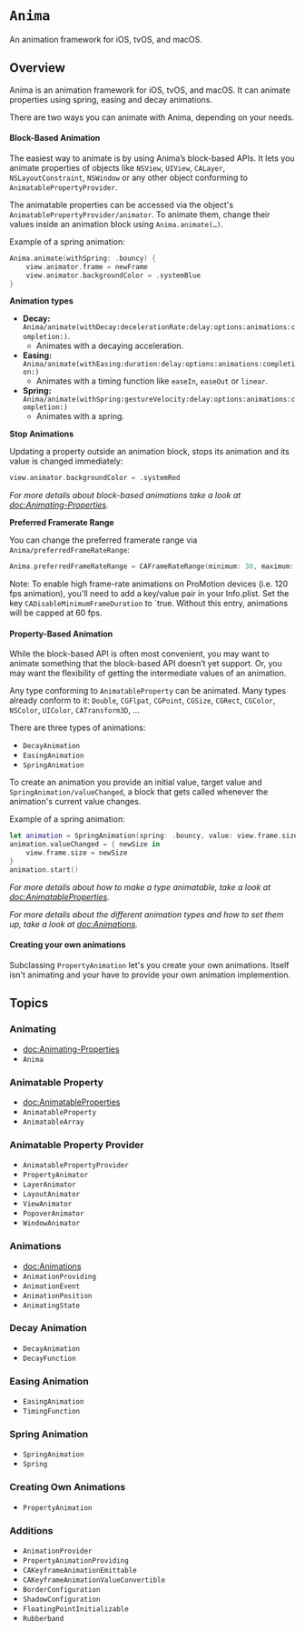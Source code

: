 # ``Anima``

An animation framework for iOS, tvOS, and macOS.

## Overview

Anima is an animation framework for iOS, tvOS, and macOS. It can animate properties using spring, easing and decay animations.

There are two ways you can animate with Anima, depending on your needs.

#### Block-Based Animation

The easiest way to animate is by using Anima’s block-based APIs. It lets you animate properties of objects like `NSView`, `UIView`, `CALayer`, `NSLayoutConstraint`, `NSWindow` or any other object conforming to ``AnimatablePropertyProvider``.

The animatable properties can be accessed via the object's ``AnimatablePropertyProvider/animator``. To animate them, change their values inside an animation block using `Anima.animate(…)`.

Example of a spring animation:
```swift
Anima.animate(withSpring: .bouncy) {
    view.animator.frame = newFrame
    view.animator.backgroundColor = .systemBlue
}
```

**Animation types**

- **Decay:** ``Anima/animate(withDecay:decelerationRate:delay:options:animations:completion:)``.
    - Animates with a decaying acceleration.
- **Easing:** ``Anima/animate(withEasing:duration:delay:options:animations:completion:)``
    - Animates with a timing function like `easeIn`, `easeOut` or `linear`.
- **Spring:** ``Anima/animate(withSpring:gestureVelocity:delay:options:animations:completion:)``
    - Animates with a spring.

**Stop Animations**

Updating a property outside an animation block, stops its animation and its value is changed immediately:

 ```swift
 view.animator.backgroundColor = .systemRed
 ```

*For more details about block-based animations take a look at <doc:Animating-Properties>.*

**Preferred Framerate Range**


You can change the preferred framerate range via ``Anima/preferredFrameRateRange``:

```swift
Anima.preferredFrameRateRange = CAFrameRateRange(minimum: 30, maximum: 45, preferred: 30)
```

Note: To enable high frame-rate animations on ProMotion devices (i.e. 120 fps animation), you'll need to add a key/value pair in your Info.plist. Set the key `CADisableMinimumFrameDuration` to `true. Without this entry, animations will be capped at 60 fps.

#### Property-Based Animation

While the block-based API is often most convenient, you may want to animate something that the block-based API doesn’t yet support. Or, you may want the flexibility of getting the intermediate values of an animation.

Any type conforming to ``AnimatableProperty`` can be animated. Many types already conform to it: `Double`, `CGFlpat`, `CGPoint`, `CGSize`, `CGRect`, `CGColor`, `NSColor`, `UIColor`, `CATransform3D`, …

There are three types of animations:
- ``DecayAnimation``
- ``EasingAnimation``
- ``SpringAnimation``

To create an animation you provide an initial value, target value and ``SpringAnimation/valueChanged``, a block that gets called whenever the animation's current value changes.

Example of a spring animation:
```swift
let animation = SpringAnimation(spring: .bouncy, value: view.frame.size, target: CGSize(width: 500, height: 500))
animation.valueChanged = { newSize in 
    view.frame.size = newSize
}
animation.start()
```

*For more details about how to make a type animatable, take a look at <doc:AnimatableProperties>.*

*For more details about the different animation types and how to set them up, take a look at <doc:Animations>.*

#### Creating your own animations

Subclassing ``PropertyAnimation`` let's you create your own animations. Itself isn't animating and your have to provide your own animation implemention.

## Topics

### Animating

- <doc:Animating-Properties>
- ``Anima``

### Animatable Property

- <doc:AnimatableProperties>
- ``AnimatableProperty``
- ``AnimatableArray``

### Animatable Property Provider

- ``AnimatablePropertyProvider``
- ``PropertyAnimator``
- ``LayerAnimator``
- ``LayoutAnimator``
- ``ViewAnimator``
- ``PopoverAnimator``
- ``WindowAnimator``

### Animations

- <doc:Animations>
- ``AnimationProviding``
- ``AnimationEvent``
- ``AnimationPosition``
- ``AnimatingState``

### Decay Animation

- ``DecayAnimation``
- ``DecayFunction``

### Easing Animation

- ``EasingAnimation``
- ``TimingFunction``

### Spring Animation

- ``SpringAnimation``
- ``Spring``

### Creating Own Animations

- ``PropertyAnimation``

### Additions

- ``AnimationProvider``
- ``PropertyAnimationProviding``
- ``CAKeyframeAnimationEmittable``
- ``CAKeyframeAnimationValueConvertible``
- ``BorderConfiguration``
- ``ShadowConfiguration``
- ``FloatingPointInitializable``
- ``Rubberband``
